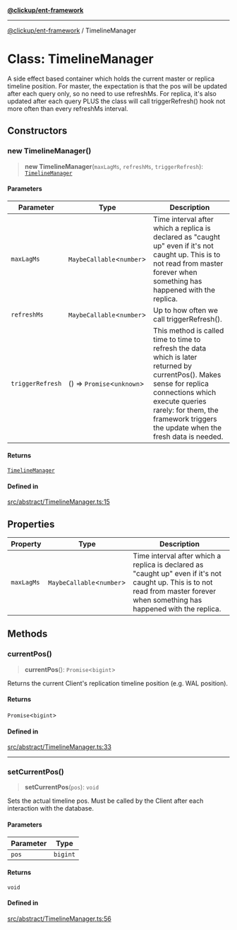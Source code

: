 [**@clickup/ent-framework**](../README.md)

***

[@clickup/ent-framework](../globals.md) / TimelineManager

# Class: TimelineManager

A side effect based container which holds the current master or replica
timeline position. For master, the expectation is that the pos will be
updated after each query only, so no need to use refreshMs. For replica, it's
also updated after each query PLUS the class will call triggerRefresh() hook
not more often than every refreshMs interval.

## Constructors

### new TimelineManager()

> **new TimelineManager**(`maxLagMs`, `refreshMs`, `triggerRefresh`): [`TimelineManager`](TimelineManager.md)

#### Parameters

| Parameter | Type | Description |
| ------ | ------ | ------ |
| `maxLagMs` | `MaybeCallable`\<`number`\> | Time interval after which a replica is declared as "caught up" even if it's not caught up. This is to not read from master forever when something has happened with the replica. |
| `refreshMs` | `MaybeCallable`\<`number`\> | Up to how often we call triggerRefresh(). |
| `triggerRefresh` | () => `Promise`\<`unknown`\> | This method is called time to time to refresh the data which is later returned by currentPos(). Makes sense for replica connections which execute queries rarely: for them, the framework triggers the update when the fresh data is needed. |

#### Returns

[`TimelineManager`](TimelineManager.md)

#### Defined in

[src/abstract/TimelineManager.ts:15](https://github.com/clickup/ent-framework/blob/master/src/abstract/TimelineManager.ts#L15)

## Properties

| Property | Type | Description |
| ------ | ------ | ------ |
| `maxLagMs` | `MaybeCallable`\<`number`\> | Time interval after which a replica is declared as "caught up" even if it's not caught up. This is to not read from master forever when something has happened with the replica. |

## Methods

### currentPos()

> **currentPos**(): `Promise`\<`bigint`\>

Returns the current Client's replication timeline position (e.g. WAL
position).

#### Returns

`Promise`\<`bigint`\>

#### Defined in

[src/abstract/TimelineManager.ts:33](https://github.com/clickup/ent-framework/blob/master/src/abstract/TimelineManager.ts#L33)

***

### setCurrentPos()

> **setCurrentPos**(`pos`): `void`

Sets the actual timeline pos. Must be called by the Client after each
interaction with the database.

#### Parameters

| Parameter | Type |
| ------ | ------ |
| `pos` | `bigint` |

#### Returns

`void`

#### Defined in

[src/abstract/TimelineManager.ts:56](https://github.com/clickup/ent-framework/blob/master/src/abstract/TimelineManager.ts#L56)
